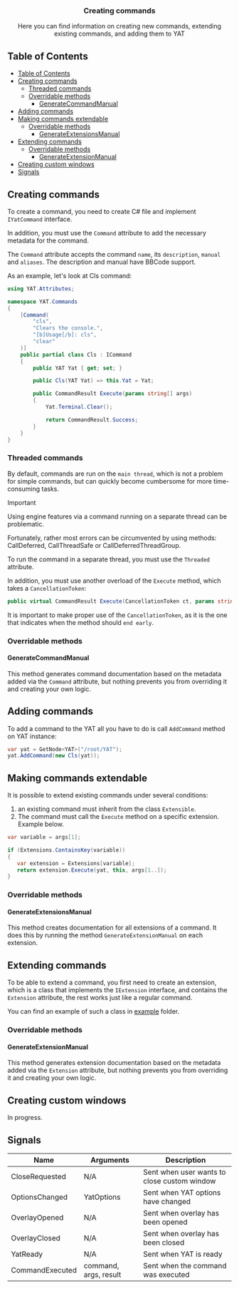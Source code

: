 <div align="center">
	<h3>Creating commands</h1>
	<p>Here you can find information on creating new commands, extending existing commands, and adding them to YAT</p>
</div>

## Table of Contents

-   [Table of Contents](#table-of-contents)
-   [Creating commands](#creating-commands)
    -   [Threaded commands](#threaded-commands)
    -   [Overridable methods](#overridable-methods)
        -   [GenerateCommandManual](#generatecommandmanual)
-   [Adding commands](#adding-commands)
-   [Making commands extendable](#making-commands-extendable)
    -   [Overridable methods](#overridable-methods-1)
        -   [GenerateExtensionsManual](#generateextensionsmanual)
-   [Extending commands](#extending-commands)
    -   [Overridable methods](#overridable-methods-2)
        -   [GenerateExtensionManual](#generateextensionmanual)
-   [Creating custom windows](#creating-custom-windows)
-   [Signals](#signals)

## Creating commands

To create a command, you need to create C# file and implement `IYatCommand` interface.

In addition, you must use the `Command` attribute to add the necessary metadata for the command.

The `Command` attribute accepts the command `name`, its `description`, `manual` and `aliases`. The description and manual have BBCode support.

As an example, let's look at Cls command:

```csharp
using YAT.Attributes;

namespace YAT.Commands
{
	[Command(
		"cls",
		"Clears the console.",
		"[b]Usage[/b]: cls",
		"clear"
	)]
	public partial class Cls : ICommand
	{
		public YAT Yat { get; set; }

		public Cls(YAT Yat) => this.Yat = Yat;

		public CommandResult Execute(params string[] args)
		{
			Yat.Terminal.Clear();

			return CommandResult.Success;
		}
	}
}
```

### Threaded commands

By default, commands are run on the `main thread`, which is not a problem for simple commands, but can quickly become cumbersome for more time-consuming tasks.

> [!IMPORTANT]
> Using engine features via a command running on a separate thread can be problematic.
>
> Fortunately, rather most errors can be circumvented by using methods:
> CallDeferred, CallThreadSafe or CallDeferredThreadGroup.

To run the command in a separate thread, you must use the `Threaded` attribute.

In addition, you must use another overload of the `Execute` method, which takes a `CancellationToken`:

```csharp
public virtual CommandResult Execute(CancellationToken ct, params string[] args)
```

It is important to make proper use of the `CancellationToken`, as it is the one that indicates when the method should `end early`.

### Overridable methods

#### GenerateCommandManual

This method generates command documentation based on the metadata added via the `Command` attribute, but nothing prevents you from overriding it and creating your own logic.

## Adding commands

To add a command to the YAT all you have to do is call `AddCommand` method on YAT instance:

```csharp
var yat = GetNode<YAT>("/root/YAT");
yat.AddCommand(new Cls(yat));
```

## Making commands extendable

It is possible to extend existing commands under several conditions:

1. an existing command must inherit from the class `Extensible`.
2. The command must call the `Execute` method on a specific extension. Example below.

```csharp
var variable = args[1];

if (Extensions.ContainsKey(variable))
{
   var extension = Extensions[variable];
   return extension.Execute(yat, this, args[1..]);
}
```

### Overridable methods

#### GenerateExtensionsManual

This method creates documentation for all extensions of a command. It does this by running the method `GenerateExtensionManual` on each extension.

## Extending commands

To be able to extend a command, you first need to create an extension,
which is a class that implements the `IExtension` interface,
and contains the `Extension` attribute, the rest works just like a regular command.

You can find an example of such a class in [example](./example) folder.

### Overridable methods

#### GenerateExtensionManual

This method generates extension documentation based on the metadata added via the `Extension` attribute, but nothing prevents you from overriding it and creating your own logic.

## Creating custom windows

In progress.

## Signals

| Name            | Arguments             | Description                                 |
| --------------- | --------------------- | ------------------------------------------- |
| CloseRequested  | N/A                   | Sent when user wants to close custom window |
| OptionsChanged  | YatOptions            | Sent when YAT options have changed          |
| OverlayOpened   | N/A                   | Sent when overlay has been opened           |
| OverlayClosed   | N/A                   | Sent when overlay has been closed           |
| YatReady        | N/A                   | Sent when YAT is ready                      |
| CommandExecuted | command, args, result | Sent when the command was executed          |
